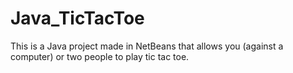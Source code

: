 # Java_TicTacToe

This is a Java project made in NetBeans that allows you (against a computer) or two people to play tic tac toe.
